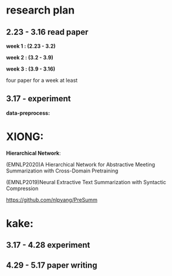 research plan
=======
2.23 - 3.16 read paper
------
**week 1 : (2.23 - 3.2)**

**week 2 : (3.2 - 3.9)**

**week 3 : (3.9 - 3.16)**

four paper for a week at least

3.17 -    experiment
------
**data-preprocess:**


XIONG: 
=====
**Hierarchical Network**:

(EMNLP2020)A Hierarchical Network for Abstractive Meeting Summarization with Cross-Domain Pretraining

(EMNLP2019)Neural Extractive Text Summarization with Syntactic Compression 

https://github.com/nlpyang/PreSumm

kake:
====



3.17 - 4.28 experiment
------------------

4.29 - 5.17 paper writing
-------------------------

